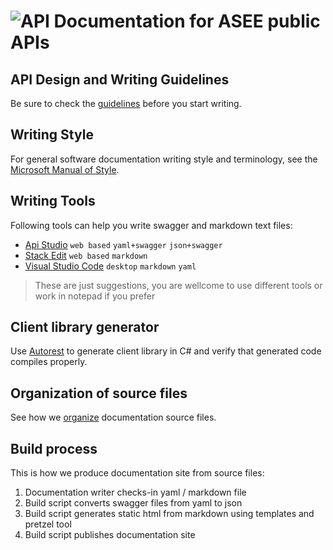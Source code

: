![API](http://www.onedesk.com/wordpress/wp-content/uploads/2012/10/API-128x128.png) 
Documentation for ASEE public APIs
==================================

API Design and Writing Guidelines
---------------------------------
Be sure to check the [guidelines](guidelines.md) before you start writing.

Writing Style
-------------
For general software documentation writing style and terminology, see the [Microsoft Manual of Style](https://eucalyptus.atlassian.net/wiki/download/attachments/76611622/microsoft_manual_of_style_fourth_edition.pdf?version=2&modificationDate=1424379604164&api=v2).


Writing Tools
-------------
Following tools can help you write swagger and markdown text files:
- [Api Studio](http://playground.apistudio.io/) `web based` `yaml+swagger` `json+swagger`
- [Stack Edit](https://stackedit.io) `web based` `markdown`
- [Visual Studio Code](https://code.visualstudio.com) `desktop` `markdown` `yaml`

> These are just suggestions, you are wellcome to use different tools or work in notepad if you prefer

Client library generator
------------------------
Use [Autorest](https://www.nuget.org/packages/autorest/) to generate client library in C# and verify that generated code compiles properly.

Organization of source files 
----------------------------
See how we [organize](organization.md) documentation source files.

Build process
-------------
This is how we produce documentation site from source files:

1. Documentation writer checks-in yaml / markdown file
2. Build script converts swagger files from yaml to json
3. Build script generates static html from markdown using templates and pretzel tool
4. Build script publishes documentation site
